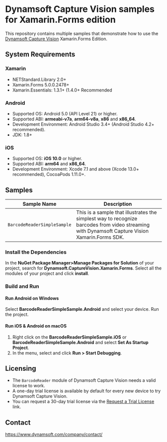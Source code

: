 # Dynamsoft Capture Vision samples for Xamarin.Forms edition

This repository contains multiple samples that demonstrate how to use the [Dynamsoft Capture Vision](https://www.dynamsoft.com/capture-vision/docs/introduction/) Xamarin.Forms Edition.

## System Requirements

### Xamarin

- NETStandard.Library 2.0+
- Xamarin.Forms 5.0.0.2478+
- Xamarin.Essentials: 1.3.1+ (1.4.0+ Recommended

### Android

- Supported OS: Android 5.0 (API Level 21) or higher.
- Supported ABI: **armeabi-v7a**, **arm64-v8a**, **x86** and **x86_64**.
- Development Environment: Android Studio 3.4+ (Android Studio 4.2+ recommended).
- JDK: 1.8+

### iOS

- Supported OS: **iOS 10.0** or higher.
- Supported ABI: **arm64** and **x86_64**.
- Development Environment: Xcode 7.1 and above (Xcode 13.0+ recommended), CocoaPods 1.11.0+.

## Samples

| Sample Name | Description |
| ----------- | ----------- |
| `BarcodeReaderSimpleSample` | This is a sample that illustrates the simplest way to recognize barcodes from video streaming with Dynamsoft Capture Vision Xamarin.Forms SDK. |

### Install the Dependencies

In the **NuGet Package Manager>Manage Packages for Solution** of your project, search for **Dynamsoft.CaptureVision.Xamarin.Forms**. Select all the modules of your project and click **install**.

### Build and Run

#### Run Android on Windows

Select **BarcodeReaderSimpleSample.Android** and select your device. Run the project.

#### Run iOS & Android on macOS

1. Right click on the **BarcodeReaderSimpleSample.iOS** or **BarcodeReaderSimpleSample.Android** and select **Set As Startup Project**.
2. In the menu, select and click **Run > Start Debugging**.

## Licensing

- The `BarcodeReader` module of Dynamsoft Capture Vision needs a valid license to work.
- A one-day trial license is available by default for every new device to try Dynamsoft Capture Vision.
- You can request a 30-day trial license via the [Request a Trial License](https://www.dynamsoft.com/customer/license/trialLicense?product=dbr&utm_source=github&package=xamarin&version=9) link.

## Contact

https://www.dynamsoft.com/company/contact/
